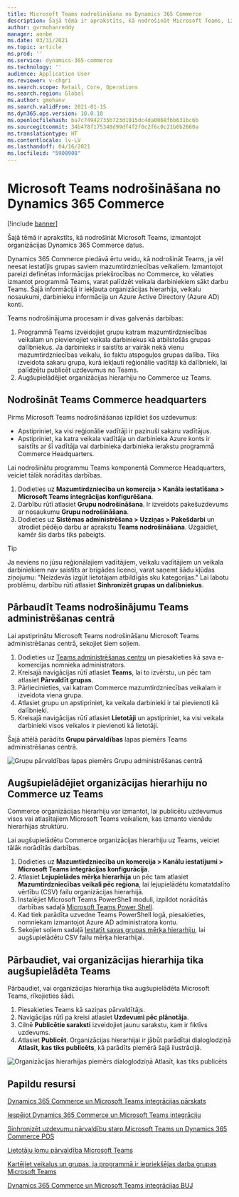 ```yaml
---
title: Microsoft Teams nodrošināšana no Dynamics 365 Commerce
description: Šajā tēmā ir aprakstīts, kā nodrošināt Microsoft Teams, izmantojot organizācijas Dynamics 365 Commerce datus.
author: gvrmohanreddy
manager: annbe
ms.date: 03/31/2021
ms.topic: article
ms.prod: ''
ms.service: dynamics-365-commerce
ms.technology: ''
audience: Application User
ms.reviewer: v-chgri
ms.search.scope: Retail, Core, Operations
ms.search.region: Global
ms.author: gmohanv
ms.search.validFrom: 2021-01-15
ms.dyn365.ops.version: 10.0.18
ms.openlocfilehash: ba7c74942735b723d1015dc4da0068fbb631bc6b
ms.sourcegitcommit: 34b478f175348d99df4f2f0c2f6c0c21b6b2660a
ms.translationtype: HT
ms.contentlocale: lv-LV
ms.lasthandoff: 04/16/2021
ms.locfileid: "5908908"
---
```

# <a name="provision-microsoft-teams-from-dynamics-365-commerce"></a>Microsoft Teams nodrošināšana no Dynamics 365 Commerce

[!include [banner](includes/banner.md)]

Šajā tēmā ir aprakstīts, kā nodrošināt Microsoft Teams, izmantojot organizācijas Dynamics 365 Commerce datus.

Dynamics 365 Commerce piedāvā ērtu veidu, kā nodrošināt Teams, ja vēl neesat iestatījis grupas saviem mazumtirdzniecības veikaliem. Izmantojot pareizi definētas informācijas priekšrocības no Commerce, ko vēlaties izmantot programmā Teams, varat palīdzēt veikala darbiniekiem sākt darbu Teams. Šajā informācijā ir iekļauta organizācijas hierarhija, veikalu nosaukumi, darbinieku informācija un Azure Active Directory (Azure AD) konti. 

Teams nodrošinājuma procesam ir divas galvenās darbības:

1. Programmā Teams izveidojiet grupu katram mazumtirdzniecības veikalam un pievienojiet veikala darbiniekus kā atbilstošās grupas dalībniekus. Ja darbinieks ir saistīts ar vairāk nekā vienu mazumtirdzniecības veikalu, šo faktu atspoguļos grupas dalība. Tiks izveidota sakaru grupa, kurā iekļauti reģionālie vadītāji kā dalībnieki, lai palīdzētu publicēt uzdevumus no Teams.
1. Augšupielādējiet organizācijas hierarhiju no Commerce uz Teams.

## <a name="provision-teams-in-commerce-headquarters"></a>Nodrošināt Teams Commerce headquarters

Pirms Microsoft Teams nodrošināšanas izpildiet šos uzdevumus:

- Apstipriniet, ka visi reģionālie vadītāji ir pazinuši sakaru vadītājus.
- Apstipriniet, ka katra veikala vadītāja un darbinieka Azure konts ir saistīts ar šī vadītāja vai darbinieka darbinieka ierakstu programmā Commerce Headquarters.

Lai nodrošinātu programmu Teams komponentā Commerce Headquarters, veiciet tālāk norādītās darbības.

1. Dodieties uz **Mazumtirdzniecība un komercija \> Kanāla iestatīšana \> Microsoft Teams integrācijas konfigurēšana**.
1. Darbību rūtī atlasiet **Grupu nodrošināšana**. Ir izveidots pakešuzdevums ar nosaukumu **Grupu nodrošināšana**.
1. Dodieties uz **Sistēmas administrēšana \> Uzziņas \> Pakešdarbi** un atrodiet pēdējo darbu ar aprakstu **Teams nodrošināšana**. Uzgaidiet, kamēr šis darbs tiks pabeigts.

> [!TIP]
> Ja neviens no jūsu reģionālajiem vadītājiem, veikalu vadītājiem un veikala darbiniekiem nav saistīts ar brigādes licenci, varat saņemt šādu kļūdas ziņojumu: "Neizdevās izgūt lietotājam atbildīgās sku kategorijas." Lai labotu problēmu, darbību rūtī atlasiet **Sinhronizēt grupas un dalībniekus**.

<!-- ![Dynamics 365 Commerce - Teams integration configuration](media/D365-Commerce-Microsoft-Teams-Configuration_with_disclaimer.png)-->

## <a name="validate-teams-provisioning-in-the-teams-admin-center"></a>Pārbaudīt Teams nodrošinājumu Teams administrēšanas centrā

Lai apstiprinātu Microsoft Teams nodrošināšanu Microsoft Teams administrēšanas centrā, sekojiet šiem soļiem.
    
1. Dodieties uz [Teams administrēšanas centru](https://admin.teams.microsoft.com/) un piesakieties kā sava e-komercijas nomnieka administrators.
1. Kreisajā navigācijas rūtī atlasiet **Teams**, lai to izvērstu, un pēc tam atlasiet **Pārvaldīt grupas**.
1. Pārliecinieties, vai katram Commerce mazumtirdzniecības veikalam ir izveidota viena grupa.
1. Atlasiet grupu un apstipriniet, ka veikala darbinieki ir tai pievienoti kā dalībnieki.
1. Kreisajā navigācijas rūtī atlasiet **Lietotāji** un apstipriniet, ka visi veikala darbinieki visos veikalos ir pievienoti kā lietotāji.

Šajā attēlā parādīts **Grupu pārvaldības** lapas piemērs Teams administrēšanas centrā.

![Grupu pārvaldības lapas piemērs Grupu administrēšanas centrā](media/Teams-FLW-Admin-Teams.png)

## <a name="upload-a-commerce-organizational-hierarchy-to-teams"></a>Augšupielādējiet organizācijas hierarhiju no Commerce uz Teams
    
Commerce organizācijas hierarhiju var izmantot, lai publicētu uzdevumus visos vai atlasītajiem Microsoft Teams veikaliem, kas izmanto vienādu hierarhijas struktūru.

Lai augšupielādētu Commerce organizācijas hierarhiju uz Teams, veiciet tālāk norādītās darbības.
    
1. Dodieties uz **Mazumtirdzniecība un komercija \> Kanālu iestatījumi \> Microsoft Teams integrācijas konfigurācija**.
1. Atlasiet **Lejupielādes mērķa hierarhija** un pēc tam atlasiet **Mazumtirdzniecības veikali pēc reģiona**, lai lejupielādētu komatatdalīto vērtību (CSV) failu organizācijas hierarhijā.
1. Instalējiet Microsoft Teams PowerShell moduli, izpildot norādītās darbības sadaļā [Microsoft Teams Power Shell](https://docs.microsoft.com/microsoftteams/teams-powershell-install).
1. Kad tiek parādīta uzvedne Teams PowerShell logā, piesakieties, nomniekam izmantojot Azure AD administratora kontu.
1. Sekojiet soļiem sadaļā [Iestatīt savas grupas mērķa hierarhiju](https://docs.microsoft.com/microsoftteams/set-up-your-team-hierarchy), lai augšupielādētu CSV failu mērķa hierarhijai.

## <a name="verify-that-the-organizational-hierarchy-was-uploaded-to-teams"></a>Pārbaudiet, vai organizācijas hierarhija tika augšupielādēta Teams

Pārbaudiet, vai organizācijas hierarhija tika augšupielādēta Microsoft Teams, rīkojieties šādi.

1. Piesakieties Teams kā saziņas pārvaldītājs.
1. Navigācijas rūtī pa kreisi atlasiet **Uzdevumi pēc plānotāja**.
1. Cilnē **Publicētie saraksti** izveidojiet jaunu sarakstu, kam ir fiktīvs uzdevums.
1. Atlasiet **Publicēt**. Organizācijas hierarhijai ir jābūt parādītai dialoglodziņā **Atlasīt, kas tiks publicēts**, kā parādīts piemērā šajā ilustrācijā.

![Organizācijas hierarhijas piemērs dialoglodziņā Atlasīt, kas tiks publicēts](media/Microsoft-teams-verify-org-hierarchy.png)

## <a name="additional-resources"></a>Papildu resursi

[Dynamics 365 Commerce un Microsoft Teams integrācijas pārskats](commerce-teams-integration.md)

[Iespējot Dynamics 365 Commerce un Microsoft Teams integrāciju](enable-teams-integration.md)

[Sinhronizēt uzdevumu pārvaldību starp Microsoft Teams un Dynamics 365 Commerce POS](synchronize-tasks-teams-pos.md)

[Lietotāju lomu pārvaldība Microsoft Teams](manage-user-roles-teams.md)

[Kartējiet veikalus un grupas, ja programmā ir iepriekšējas darba grupas Microsoft Teams](map-stores-existing-teams.md)

[Dynamics 365 Commerce un Microsoft Teams integrācijas BUJ](teams-integration-faq.md)
